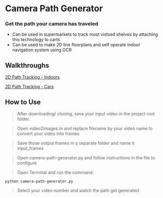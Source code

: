 # Camera Path Generator  

### Get the path your camera has traveled

- Can be used in supermarkets to track most vistsed shelves by attaching this technology to carts
- Can be used to make 2D line floorplans and self operate indoor navigation system using OCR

## Walkthroughs

[2D Path Tracking - Indoors](https://www.youtube.com/watch?v=hDP-BkamJuo&feature=youtu.be)

[2D Path Tracking - Cars](https://www.youtube.com/watch?v=LbZa1C9mGwQ&t=30s)

## How to Use

 > After downloading/ cloning, save your input video in the project root folder.
 
 > Open video2images.m and replace filename by your video name to convert your video into frames 
 
 > Save those output frames in a separate folder and name it input_frames
 
 > Open camera-path-generator.py and follow instructions in the file to configure 
 
 > Open Terminal and run the command:
 ```
 python camera-path-generator.py
 ```
 
 > Select your video number and watch the path get generated 
